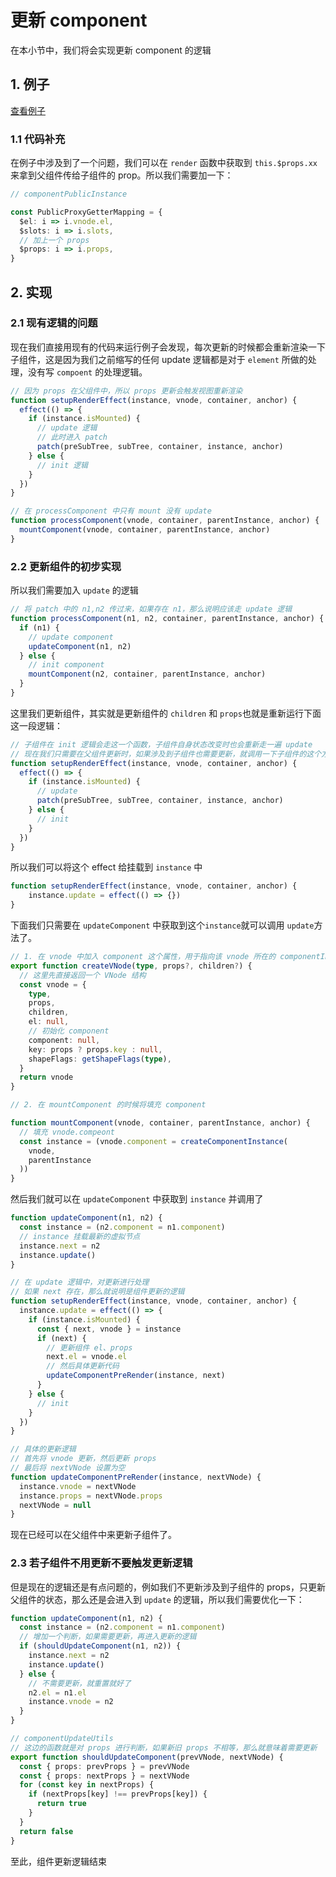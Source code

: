 # 更新 component

在本小节中，我们将会实现更新 component 的逻辑

## 1. 例子

[查看例子](https://github.com/TTiip/my-mini-vue/tree/master/example/componentUpdate)

### 1.1 代码补充

在例子中涉及到了一个问题，我们可以在 `render` 函数中获取到 `this.$props.xx` 来拿到父组件传给子组件的 prop。所以我们需要加一下：

```ts
// componentPublicInstance 

const PublicProxyGetterMapping = {
  $el: i => i.vnode.el,
  $slots: i => i.slots,
  // 加上一个 props
  $props: i => i.props,
}
```

## 2. 实现

### 2.1 现有逻辑的问题

现在我们直接用现有的代码来运行例子会发现，每次更新的时候都会重新渲染一下子组件，这是因为我们之前缩写的任何 update 逻辑都是对于 `element` 所做的处理，没有写 `compoent` 的处理逻辑。

```ts
// 因为 props 在父组件中，所以 props 更新会触发视图重新渲染
function setupRenderEffect(instance, vnode, container, anchor) {
  effect(() => {
    if (instance.isMounted) {
      // update 逻辑
      // 此时进入 patch
      patch(preSubTree, subTree, container, instance, anchor)
    } else {
      // init 逻辑
    }
  })
}
```

```ts
// 在 processComponent 中只有 mount 没有 update
function processComponent(vnode, container, parentInstance, anchor) {
  mountComponent(vnode, container, parentInstance, anchor)
}
```

### 2.2 更新组件的初步实现

所以我们需要加入 `update` 的逻辑

```ts
// 将 patch 中的 n1,n2 传过来，如果存在 n1，那么说明应该走 update 逻辑
function processComponent(n1, n2, container, parentInstance, anchor) {
  if (n1) {
    // update component
    updateComponent(n1, n2)
  } else {
    // init component
    mountComponent(n2, container, parentInstance, anchor)
  }
}
```

这里我们更新组件，其实就是更新组件的 `children` 和 `props`也就是重新运行下面这一段逻辑：

```ts
// 子组件在 init 逻辑会走这一个函数，子组件自身状态改变时也会重新走一遍 update
// 现在我们只需要在父组件更新时，如果涉及到子组件也需要更新，就调用一下子组件的这个方法就可以了
function setupRenderEffect(instance, vnode, container, anchor) {
  effect(() => {
    if (instance.isMounted) {
      // update 
      patch(preSubTree, subTree, container, instance, anchor)
    } else {
      // init 
    }
  })
}
```

所以我们可以将这个 effect 给挂载到 `instance` 中

```ts
function setupRenderEffect(instance, vnode, container, anchor) {
    instance.update = effect(() => {})
}
```

下面我们只需要在 `updateComponent` 中获取到这个`instance`就可以调用 `update`方法了。

```ts
// 1. 在 vnode 中加入 component 这个属性，用于指向该 vnode 所在的 componentInstance
export function createVNode(type, props?, children?) {
  // 这里先直接返回一个 VNode 结构
  const vnode = {
    type,
    props,
    children,
    el: null,
    // 初始化 component
    component: null,
    key: props ? props.key : null,
    shapeFlags: getShapeFlags(type),
  }
  return vnode
}

// 2. 在 mountComponent 的时候将填充 component

function mountComponent(vnode, container, parentInstance, anchor) {
  // 填充 vnode.compeont
  const instance = (vnode.component = createComponentInstance(
    vnode,
    parentInstance
  ))
}
```

然后我们就可以在 `updateComponent` 中获取到 `instance` 并调用了

```ts
function updateComponent(n1, n2) {
  const instance = (n2.component = n1.component)
  // instance 挂载最新的虚拟节点
  instance.next = n2
  instance.update()
}
```

```ts
// 在 update 逻辑中，对更新进行处理
// 如果 next 存在，那么就说明是组件更新的逻辑
function setupRenderEffect(instance, vnode, container, anchor) {
  instance.update = effect(() => {
    if (instance.isMounted) {
      const { next, vnode } = instance
      if (next) {
        // 更新组件 el、props
        next.el = vnode.el
        // 然后具体更新代码
        updateComponentPreRender(instance, next)
      }
    } else {
      // init 
    }
  })
}

// 具体的更新逻辑
// 首先将 vnode 更新，然后更新 props
// 最后将 nextVNode 设置为空
function updateComponentPreRender(instance, nextVNode) {
  instance.vnode = nextVNode
  instance.props = nextVNode.props
  nextVNode = null
}
```

现在已经可以在父组件中来更新子组件了。

### 2.3 若子组件不用更新不要触发更新逻辑

但是现在的逻辑还是有点问题的，例如我们不更新涉及到子组件的 props，只更新父组件的状态，那么还是会进入到 `update` 的逻辑，所以我们需要优化一下：

```ts
function updateComponent(n1, n2) {
  const instance = (n2.component = n1.component)
  // 增加一个判断，如果需要更新，再进入更新的逻辑
  if (shouldUpdateComponent(n1, n2)) {
    instance.next = n2
    instance.update()
  } else {
    // 不需要更新，就重置就好了
    n2.el = n1.el
    instance.vnode = n2
  }
}
```

```ts
// componentUpdateUtils
// 这边的函数就是对 props 进行判断，如果新旧 props 不相等，那么就意味着需要更新
export function shouldUpdateComponent(prevVNode, nextVNode) {
  const { props: prevProps } = prevVNode
  const { props: nextProps } = nextVNode
  for (const key in nextProps) {
    if (nextProps[key] !== prevProps[key]) {
      return true
    }
  }
  return false
}
```

至此，组件更新逻辑结束
